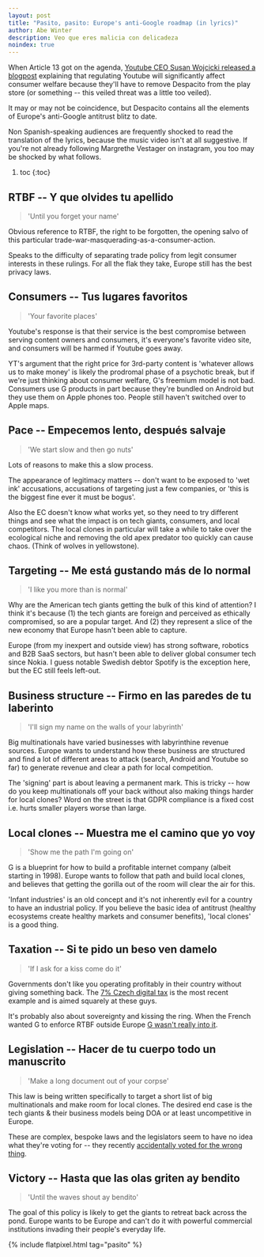 ```yaml
---
layout: post
title: "Pasito, pasito: Europe's anti-Google roadmap (in lyrics)"
author: Abe Winter
description: Veo que eres malicia con delicadeza
noindex: true
---
```


When Article 13 got on the agenda, [Youtube CEO Susan Wojcicki released a blogpost](https://youtube-creators.googleblog.com/2018/11/i-support-goals-of-article-13-i-also.html) explaining that regulating Youtube will significantly affect consumer welfare because they'll have to remove Despacito from the play store (or something -- this veiled threat was a little too veiled).

It may or may not be coincidence, but Despacito contains all the elements of Europe's anti-Google antitrust blitz to date.

Non Spanish-speaking audiences are frequently shocked to read the translation of the lyrics, because the music video isn't at all suggestive. If you're not already following Margrethe Vestager on instagram, you too may be shocked by what follows.

1. toc
{:toc}

<style>
blockquote {font-style: normal; letter-spacing: normal;}
</style>

## RTBF -- Y que olvides tu apellido
> 'Until you forget your name'

Obvious reference to RTBF, the right to be forgotten, the opening salvo of this particular trade-war-masquerading-as-a-consumer-action.

Speaks to the difficulty of separating trade policy from legit consumer interests in these rulings. For all the flak they take, Europe still has the best privacy laws.

## Consumers -- Tus lugares favoritos
> 'Your favorite places'

Youtube's response is that their service is the best compromise between serving content owners and consumers, it's everyone's favorite video site, and consumers will be harmed if Youtube goes away.

YT's argument that the right price for 3rd-party content is 'whatever allows us to make money' is likely the prodromal phase of a psychotic break, but if we're just thinking about consumer welfare, G's freemium model is not bad. Consumers use G products in part because they're bundled on Android but they use them on Apple phones too. People still haven't switched over to Apple maps.

## Pace -- Empecemos lento, después salvaje
> 'We start slow and then go nuts'

Lots of reasons to make this a slow process.

The appearance of legitimacy matters -- don't want to be exposed to 'wet ink' accusations, accusations of targeting just a few companies, or 'this is the biggest fine ever it must be bogus'.

Also the EC doesn't know what works yet, so they need to try different things and see what the impact is on tech giants, consumers, and local competitors. The local clones in particular will take a while to take over the ecological niche and removing the old apex predator too quickly can cause chaos. (Think of wolves in yellowstone).

## Targeting -- Me está gustando más de lo normal
> 'I like you more than is normal'

Why are the American tech giants getting the bulk of this kind of attention? I think it's because (1) the tech giants are foreign and perceived as ethically compromised, so are a popular target. And (2) they represent a slice of the new economy that Europe hasn't been able to capture.

Europe (from my inexpert and outside view) has strong software, robotics and B2B SaaS sectors, but hasn't been able to deliver global consumer tech since Nokia. I guess notable Swedish debtor Spotify is the exception here, but the EC still feels left-out.

## Business structure -- Firmo en las paredes de tu laberinto
> 'I'll sign my name on the walls of your labyrinth'

Big multinationals have varied businesses with labyrinthine revenue sources. Europe wants to understand how these business are structured and find a lot of different areas to attack (search, Android and Youtube so far) to generate revenue and clear a path for local competition.

The 'signing' part is about leaving a permanent mark. This is tricky -- how do you keep multinationals off your back without also making things harder for local clones? Word on the street is that GDPR compliance is a fixed cost i.e. hurts smaller players worse than large.

## Local clones -- Muestra me el camino que yo voy
> 'Show me the path I'm going on'

G is a blueprint for how to build a profitable internet company (albeit starting in 1998). Europe wants to follow that path and build local clones, and believes that getting the gorilla out of the room will clear the air for this.

'Infant industries' is an old concept and it's not inherently evil for a country to have an industrial policy. If you believe the basic idea of antitrust (healthy ecosystems create healthy markets and consumer benefits), 'local clones' is a good thing.

## Taxation -- Si te pido un beso ven damelo
> 'If I ask for a kiss come do it'

Governments don't like you operating profitably in their country without giving something back. The [7% Czech digital tax](https://www.bloomberg.com/opinion/articles/2019-05-03/the-czech-republic-s-new-digital-tax-is-the-right-approach) is the most recent example and is aimed squarely at these guys.

It's probably also about sovereignty and kissing the ring. When the French wanted G to enforce RTBF outside Europe [G wasn't really into it](https://searchengineland.com/french-privacy-regulator-fines-google-not-implementing-right-forgotten-globally-245958).

## Legislation -- Hacer de tu cuerpo todo un manuscrito
> 'Make a long document out of your corpse'

This law is being written specifically to target a short list of big multinationals and make room for local clones. The desired end case is the tech giants & their business models being DOA or at least uncompetitive in Europe.

These are complex, bespoke laws and the legislators seem to have no idea what they're voting for -- they recently [accidentally voted for the wrong thing](http://www.fosspatents.com/2019/03/after-yesterdays-accidental-vote-eu.html).

## Victory -- Hasta que las olas griten ay bendito
> 'Until the waves shout ay bendito'

The goal of this policy is likely to get the giants to retreat back across the pond. Europe wants to be Europe and can't do it with powerful commercial institutions invading their people's everyday life.

{% include flatpixel.html tag="pasito" %}
